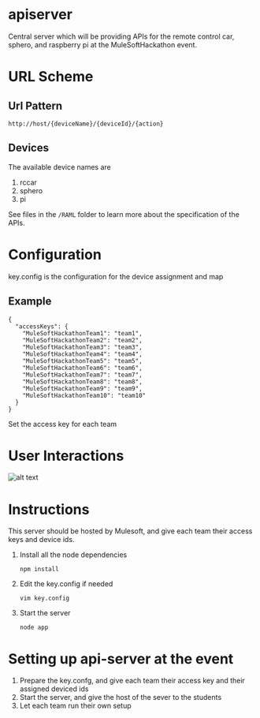 apiserver
=========

Central server which will be providing APIs for the remote control car, sphero,
and raspberry pi at the MuleSoftHackathon event.

URL Scheme
==========

Url Pattern
-----------
```
http://host/{deviceName}/{deviceId}/{action}
```

Devices
-------
The available device names are

1. rccar
2. sphero
3. pi

See files in the `/RAML` folder to learn more about the specification of the APIs.

Configuration
=============

key.config is the configuration for the device assignment and map

Example
------
```
{
  "accessKeys": {
    "MuleSoftHackathonTeam1": "team1",
    "MuleSoftHackathonTeam2": "team2",
    "MuleSoftHackathonTeam3": "team3",
    "MuleSoftHackathonTeam4": "team4",
    "MuleSoftHackathonTeam5": "team5",
    "MuleSoftHackathonTeam6": "team6",
    "MuleSoftHackathonTeam7": "team7",
    "MuleSoftHackathonTeam8": "team8",
    "MuleSoftHackathonTeam9": "team9",
    "MuleSoftHackathonTeam10": "team10"
  }
}

```
Set the access key for each team

User Interactions
=================

![alt text](http://i.imgur.com/CpXXlxq.png "Logo Title Text 1")

Instructions
============
This server should be hosted by Mulesoft, and give each team their access keys and device ids.

1. Install all the node dependencies
	```
	npm install
	```
2. Edit the key.config if needed
	```
	vim key.config
	```
3. Start the server
	```
	node app
	```

Setting up api-server at the event
=========================
1. Prepare the key.confg, and give each team their access key and their assigned deviced ids
2. Start the server, and give the host of the sever to the students
3. Let each team run their own setup
